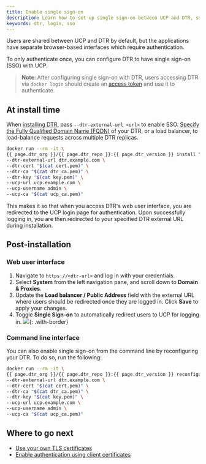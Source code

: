```yaml
---
title: Enable single sign-on
description: Learn how to set up single sign-on between UCP and DTR, so that your users only have to authenticate once
keywords: dtr, login, sso
---
```


Users are shared between UCP and DTR by default, but the applications have separate browser-based interfaces which require authentication.

To only authenticate once, you can configure DTR to have single sign-on (SSO) with UCP.

> **Note**: After configuring single sign-on with DTR, users accessing DTR via 
> `docker login` should create an [access token](/ee/dtr/user/access-tokens/) and use it to authenticate. 

## At install time

When [installing DTR](/reference/dtr/2.7/install/), pass `--dtr-external-url <url>` to enable SSO. [Specify the Fully Qualified Domain Name (FQDN)](/use-your-own-tls-certificates/) of your DTR, or a load balancer, to load-balance requests across multiple DTR replicas.


```bash
docker run --rm -it \
{{ page.dtr_org }}/{{ page.dtr_repo }}:{{ page.dtr_version }} install \
--dtr-external-url dtr.example.com \
--dtr-cert "$(cat cert.pem)" \
--dtr-ca "$(cat dtr_ca.pem)" \
--dtr-key "$(cat key.pem)" \
--ucp-url ucp.example.com \
--ucp-username admin \
--ucp-ca "$(cat ucp_ca.pem)"
```

This makes it so that when you access DTR's web user interface, you are redirected to the UCP login page for authentication. Upon successfully logging in, you are then redirected to your specified DTR external URL during installation.

## Post-installation

### Web user interface

1. Navigate to `https://<dtr-url>` and log in with your credentials. 
2. Select **System** from the left navigation pane, and scroll down to **Domain & Proxies**. 
3. Update the **Load balancer / Public Address** field with the external URL where users
should be redirected once they are logged in. Click **Save** to apply your changes.
4. Toggle **Single Sign-on** to automatically redirect users to UCP for logging in.
     ![](/ee/dtr/single-sign-on-1.png){: .with-border}



### Command line interface

You can also enable single sign-on from the command line by reconfiguring your DTR. To do so, run the following:

```bash
docker run --rm -it \
{{ page.dtr_org }}/{{ page.dtr_repo }}:{{ page.dtr_version }} reconfigure \
--dtr-external-url dtr.example.com \
--dtr-cert "$(cat cert.pem)" \
--dtr-ca "$(cat dtr_ca.pem)" \
--dtr-key "$(cat key.pem)" \
--ucp-url ucp.example.com \
--ucp-username admin \
--ucp-ca "$(cat ucp_ca.pem)"
```

## Where to go next

- [Use your own TLS certificates](use-your-own-tls-certificates)
- [Enable authentication using client certificates](/ee/enable-authentication-via-client-certs/)
